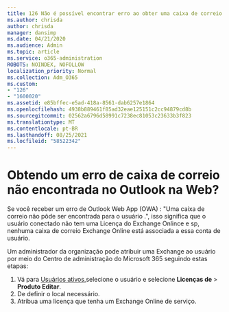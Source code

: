 ```yaml
---
title: 126 Não é possível encontrar erro ao obter uma caixa de correio no OWA?
ms.author: chrisda
author: chrisda
manager: dansimp
ms.date: 04/21/2020
ms.audience: Admin
ms.topic: article
ms.service: o365-administration
ROBOTS: NOINDEX, NOFOLLOW
localization_priority: Normal
ms.collection: Adm_O365
ms.custom:
- "126"
- "1600020"
ms.assetid: e85bffec-e5ad-418a-8561-dab6257e1864
ms.openlocfilehash: 4938b889461f85ad32eae125151c2cc94879cd8b
ms.sourcegitcommit: 02562a6796d58991c7238ec81053c23633b3f823
ms.translationtype: MT
ms.contentlocale: pt-BR
ms.lasthandoff: 08/25/2021
ms.locfileid: "58522342"
---
```

# <a name="getting-a-mailbox-not-found-error-in-outlook-on-the-web"></a>Obtendo um erro de caixa de correio não encontrada no Outlook na Web?

Se você receber um erro de Outlook Web App (OWA) : "Uma caixa de correio não pôde ser encontrada para o usuário .", isso significa que o usuário conectado não tem uma Licença do Exchange Onlince e sp, nenhuma caixa de correio Exchange Online está associada a essa conta de usuário. 

Um administrador da organização pode atribuir uma Exchange ao usuário por meio do Centro de administração do Microsoft 365 seguindo estas etapas:

1. Vá para [Usuários ativos,](https://portal.office.com/adminportal/home#/users)selecione o usuário e selecione **Licenças de**  >  **Produto Editar**. 
1. De definir o local necessário.
1. Atribua uma licença que tenha um Exchange Online de serviço.